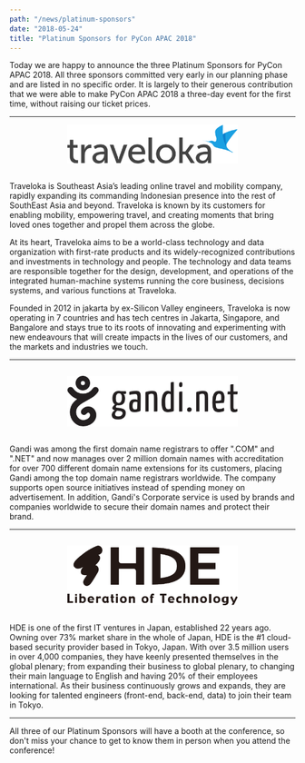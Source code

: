 ```yaml
---
path: "/news/platinum-sponsors"
date: "2018-05-24"
title: "Platinum Sponsors for PyCon APAC 2018"
---
```


Today we are happy to announce the three Platinum Sponsors for PyCon APAC 2018.
All three sponsors committed very early in our planning phase and are listed
in no specific order. It is largely to their generous contribution that we
were able to make PyCon APAC 2018 a three-day event for the first time, without
raising our ticket prices.

<hr />

<div style="margin-bottom: 2em; max-width: 300px; margin-left: auto; margin-right: auto;"><a href="https://traveloka.com"><img src="images/sponsor-traveloka.png" /></a></div>

Traveloka is Southeast Asia’s leading online travel and mobility
company, rapidly expanding its commanding Indonesian presence into the
rest of SouthEast Asia and beyond. Traveloka is known by its customers
for enabling mobility, empowering travel, and creating moments that
bring loved ones together and propel them across the globe.

At its heart, Traveloka aims to be a world-class technology and data
organization with first-rate products and its widely-recognized
contributions and investments in technology and people. The technology
and data teams are responsible together for the design, development,
and operations of the integrated human-machine systems running the
core business, decisions systems, and various functions at Traveloka.

Founded in 2012 in jakarta by ex-Silicon Valley engineers, Traveloka
is now operating in 7 countries and has tech centres in Jakarta,
Singapore, and Bangalore and stays true to its roots of innovating and
experimenting with new endeavours that will create impacts in the
lives of our customers, and the markets and industries we touch.

<hr />

<div style="margin-top: 2em; margin-bottom: 2em; max-width: 300px; margin-left: auto; margin-right: auto;"><a href="https://gandi.net"><img src="images/sponsor-gandi.png" /></a></div>

Gandi was among the first domain name registrars to offer ".COM" and
".NET" and now manages over 2 million domain names with accreditation
for over 700 different domain name extensions for its customers,
placing Gandi among the top domain name registrars worldwide. The
company supports open source initiatives instead of spending money on
advertisement. In addition, Gandi's Corporate service is used by
brands and companies worldwide to secure their domain names and
protect their brand.

<hr />

<div style="margin-top: 2em; margin-bottom: 2em; max-width: 300px; margin-left: auto; margin-right: auto;"><a href="https://hde.co.jp"><img src="images/sponsor-hde.png" /></a></div>

HDE is one of the first IT ventures in Japan, established 22 years
ago. Owning over 73% market share in the whole of Japan, HDE is the #1
cloud-based security provider based in Tokyo, Japan. With over 3.5
million users in over 4,000 companies, they have keenly presented
themselves in the global plenary; from expanding their business to global
plenary, to changing their main language to English and having 20% of
their employees international. As their business continuously grows and
expands, they are looking for talented engineers (front-end, back-end,
data) to join their team in Tokyo.

<hr />

All three of our Platinum Sponsors will have a booth at the conference, so
don't miss your chance to get to know them in person when you attend the
conference!
